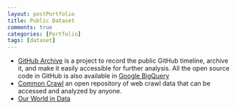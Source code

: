 ```yaml
---
layout: postPortfolio
title: Public Dataset
comments: true
categories: [Portfolio]
tags: [dataset]
---  
```



- [GitHub Archive](https://www.githubarchive.org) is a project to record the public GitHub timeline, archive it, and make it easily accessible for further analysis. All the open source code in GitHub is also available in [Google BigQuery](https://cloud.google.com/bigquery/docs/)
- [Common Crawl](http://commoncrawl.org) an open repository of web crawl data that can be accessed and analyzed by anyone.
- [Our World in Data](https://ourworldindata.org)